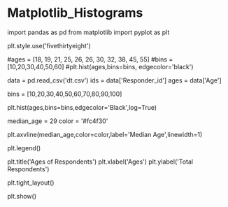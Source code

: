 # Matplotlib_Histograms

import pandas as pd
from matplotlib import pyplot as plt

plt.style.use('fivethirtyeight')

#ages = [18, 19, 21, 25, 26, 26, 30, 32, 38, 45, 55]
#bins = [10,20,30,40,50,60]
#plt.hist(ages,bins=bins, edgecolor='black')


data = pd.read_csv('dt.csv')
ids = data['Responder_id']
ages = data['Age']

bins = [10,20,30,40,50,60,70,80,90,100]

plt.hist(ages,bins=bins,edgecolor='Black',log=True)

median_age = 29
color = '#fc4f30'

plt.axvline(median_age,color=color,label='Median Age',linewidth=1)

plt.legend()

plt.title('Ages of Respondents')
plt.xlabel('Ages')
plt.ylabel('Total Respondents')

plt.tight_layout()

plt.show()
